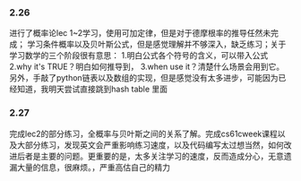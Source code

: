 ### 2.26
进行了概率论lec 1~2学习，使用可加定律，但是对于德摩根率的推导任然未完成； 学习条件概率以及贝叶斯公式，但是感觉理解并不够深入，缺乏练习；关于学习数学的三个阶段很有意思：
1.明白公式各个符号的含义，可以带入公式 2.why it's TRUE？明白如何推导到， 3.when use it？清楚什么场景会用到它。
另外，手敲了python链表以及数组的实现，但是感觉没有太多进步，可能因为已经知道，我明天尝试直接跳到hash table 里面
### 2.27
完成lec2的部分练习，全概率与贝叶斯之间的关系了解。完成cs61cweek课程以及大部分练习，发现英文会严重影响练习速度，以及代码编写太过想当然，如何改进后者是主要的问题。更重要的是，太多关注学习的速度，反而造成分心，无意遗漏大量的信息，很麻烦。，严重高估自己的精力
